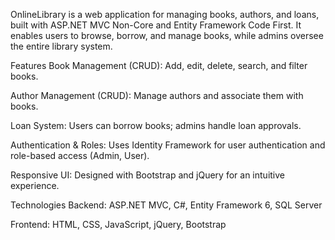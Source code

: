 OnlineLibrary is a web application for managing books, authors, and loans, built with ASP.NET MVC Non-Core and Entity Framework Code First. It enables users to browse, borrow, and manage books, while admins oversee the entire library system.

Features
Book Management (CRUD): Add, edit, delete, search, and filter books.

Author Management (CRUD): Manage authors and associate them with books.

Loan System: Users can borrow books; admins handle loan approvals.

Authentication & Roles: Uses Identity Framework for user authentication and role-based access (Admin, User).

Responsive UI: Designed with Bootstrap and jQuery for an intuitive experience.

Technologies
Backend: ASP.NET MVC, C#, Entity Framework 6, SQL Server

Frontend: HTML, CSS, JavaScript, jQuery, Bootstrap
